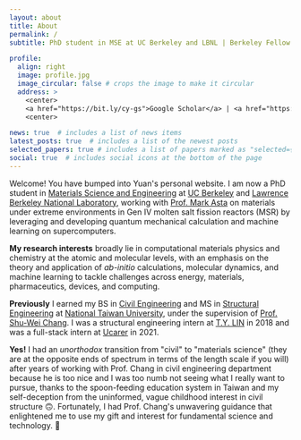 ```yaml
---
layout: about
title: About
permalink: /
subtitle: PhD student in MSE at UC Berkeley and LBNL | Berkeley Fellow | Computational Materials Science

profile:
  align: right
  image: profile.jpg
  image_circular: false # crops the image to make it circular
  address: >
    <center>
    <a href="https://bit.ly/cy-gs">Google Scholar</a> | <a href="https://bit.ly/cy-cv">CV</a> | <a href="https://github.com/chiang-yuan">GitHub</a>
    <center>

news: true  # includes a list of news items
latest_posts: true  # includes a list of the newest posts
selected_papers: true # includes a list of papers marked as "selected={true}"
social: true  # includes social icons at the bottom of the page
---
```


Welcome! You have bumped into Yuan's personal website. I am now a PhD student in [Materials Science and Engineering](https://mse.berkeley.edu/) at [UC Berkeley](https://www.berkeley.edu/) and [Lawrence Berkeley National Laboratory](https://www.lbl.gov/), working with [Prof. Mark Asta](https://asta.mse.berkeley.edu/) on materials under extreme environments in Gen IV molten salt fission reactors (MSR) by leveraging and developing quantum mechanical calculation and machine learning on supercomputers.

**My research interests** broadly lie in computational materials physics and chemistry at the atomic and molecular levels, with an emphasis on the theory and application of *ab-initio* calculations, molecular dynamics, and machine learning to tackle challenges across energy, materials, pharmaceutics, devices, and computing. 

**Previously** I earned my BS in [Civil Engineering](http://www.ce.ntu.edu.tw/en/) and MS in [Structural Engineering](http://www.ce.ntu.edu.tw/en/) at [National Taiwan University](https://www.ntu.edu.tw/english/index.html), under the supervision of [Prof. Shu-Wei Chang](https://www.swc-lab.tw/). I was a structural engineering intern at [T.Y. LIN](https://www.tylin.com/) in 2018 and was a full-stack intern at [Ucarer](https://ucarer.tw/) in 2021.

**Yes!** I had an *unorthodox* transition from "civil" to "materials science" (they are at the opposite ends of spectrum in terms of the length scale if you will) after years of working with Prof. Chang in civil engineering department because he is too nice and I was too numb not seeing what I really want to pursue, thanks to the spoon-feeding education system in Taiwan and my self-deception from the uninformed, vague childhood interest in civil structure 🙃. Fortunately, I had Prof. Chang's unwavering guidance that enlightened me to use my gift and interest for fundamental science and technology. :stars:

<!-- Write your biography here. Tell the world about yourself. Link to your favorite [subreddit](http://reddit.com). You can put a picture in, too. The code is already in, just name your picture `prof_pic.jpg` and put it in the `img/` folder.

Put your address / P.O. box / other info right below your picture. You can also disable any of these elements by editing `profile` property of the YAML header of your `_pages/about.md`. Edit `_bibliography/papers.bib` and Jekyll will render your [publications page](/al-folio/publications/) automatically.

Link to your social media connections, too. This theme is set up to use [Font Awesome icons](http://fortawesome.github.io/Font-Awesome/) and [Academicons](https://jpswalsh.github.io/academicons/), like the ones below. Add your Facebook, Twitter, LinkedIn, Google Scholar, or just disable all of them. -->

